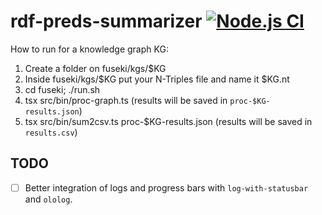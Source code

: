 # rdf-preds-summarizer [![Node.js CI](https://github.com/andrefs/rdf-preds-summarizer/actions/workflows/test.yml/badge.svg)](https://github.com/andrefs/rdf-preds-summarizer/actions/workflows/test.yml)

How to run for a knowledge graph KG:

1. Create a folder on fuseki/kgs/$KG
1. Inside fuseki/kgs/$KG put your N-Triples file and name it $KG.nt
1. cd fuseki; ./run.sh
1. tsx src/bin/proc-graph.ts (results will be saved in `proc-$KG-results.json`)
1. tsx src/bin/sum2csv.ts proc-$KG-results.json (results will be saved in `results.csv`)

## TODO

- [ ] Better integration of logs and progress bars with `log-with-statusbar` and `ololog`.
